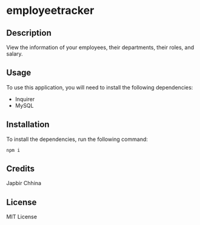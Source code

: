 # employeetracker

## Description
View the information of your employees, their departments, their roles, and salary. 

## Usage
To use this application, you will need to install the following dependencies:
* Inquirer
* MySQL

## Installation
To install the dependencies, run the following command:
```
npm i
```
## Credits
Japbir Chhina

## License
MIT License
